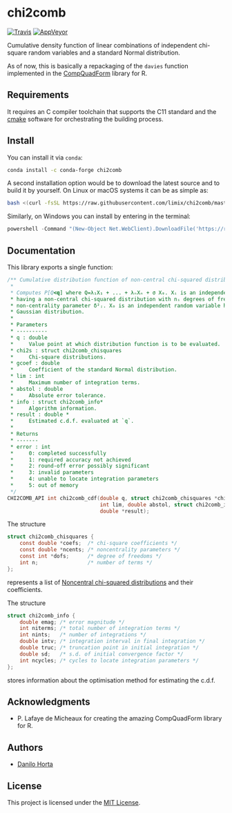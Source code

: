 # chi2comb

[![Travis](https://img.shields.io/travis/com/limix/chi2comb/master.svg?style=flat-square&label=linux%20%2F%20macos%20build)](https://travis-ci.com/limix/chi2comb) [![AppVeyor](https://img.shields.io/appveyor/ci/Horta/chi2comb.svg?style=flat-square&label=windows%20build)](https://ci.appveyor.com/project/Horta/chi2comb)

Cumulative density function of linear combinations of independent chi-square random
variables and a standard Normal distribution.

As of now, this is basically a repackaging of the `davies` function implemented in the
[CompQuadForm](https://cran.r-project.org/package=CompQuadForm) library for R.

## Requirements

It requires an C compiler toolchain that supports the C11 standard and the
[cmake](https://cmake.org/) software for orchestrating the building process.

## Install

You can install it via `conda`:

```bash
conda install -c conda-forge chi2comb
```

A second installation option would be to download the latest source and to build it by
yourself.
On Linux or macOS systems it can be as simple as:

```bash
bash <(curl -fsSL https://raw.githubusercontent.com/limix/chi2comb/master/install)
```

Similarly, on Windows you can install by entering in the terminal:

```powershell
powershell -Command "(New-Object Net.WebClient).DownloadFile('https://raw.githubusercontent.com/limix/chi2comb/master/install.bat', 'install.bat')" && install.bat
```

## Documentation

This library exports a single function:

```C
/** Cumulative distribution function of non-central chi-squared distributions.
 *
 * Computes P[Q<q] where Q=λ₁X₁ + ... + λₙXₙ + σ X₀. Xᵢ is an independent random variable
 * having a non-central chi-squared distribution with nᵢ degrees of freedom and
 * non-centrality parameter δ²ⱼ. X₀ is an independent random variable having a standard
 * Gaussian distribution.
 *
 * Parameters
 * ----------
 * q : double
 *     Value point at which distribution function is to be evaluated.
 * chi2s : struct chi2comb_chisquares
 *     Chi-square distributions.
 * gcoef : double
 *     Coefficient of the standard Normal distribution.
 * lim : int
 *     Maximum number of integration terms.
 * abstol : double
 *     Absolute error tolerance.
 * info : struct chi2comb_info*
 *     Algorithm information.
 * result : double *
 *     Estimated c.d.f. evaluated at `q`.
 *
 * Returns
 * -------
 * error : int
 *     0: completed successfully
 *     1: required accuracy not achieved
 *     2: round-off error possibly significant
 *     3: invalid parameters
 *     4: unable to locate integration parameters
 *     5: out of memory
 */
CHI2COMB_API int chi2comb_cdf(double q, struct chi2comb_chisquares *chi2s, double gcoef,
                              int lim, double abstol, struct chi2comb_info *info,
                              double *result);
```

The structure

```C
struct chi2comb_chisquares {
    const double *coefs;  /* chi-square coefficients */
    const double *ncents; /* noncentrality parameters */
    const int *dofs;      /* degree of freedoms */
    int n;                /* number of terms */
};
```

represents a list of
[Noncentral chi-squared distributions](https://en.wikipedia.org/wiki/Noncentral_chi-squared_distribution)
and their coefficients.

The structure

```C
struct chi2comb_info {
    double emag; /* error magnitude */
    int niterms; /* total number of integration terms */
    int nints;   /* number of integrations */
    double intv; /* integration interval in final integration */
    double truc; /* truncation point in initial integration */
    double sd;   /* s.d. of initial convergence factor */
    int ncycles; /* cycles to locate integration parameters */
};
```

stores information about the optimisation method for estimating the c.d.f.

## Acknowledgments

- P. Lafaye de Micheaux for creating the amazing CompQuadForm library for R.

## Authors

- [Danilo Horta](https://github.com/horta)

## License

This project is licensed under the
[MIT License](https://raw.githubusercontent.com/limix/chi2comb/master/LICENSE.md).
